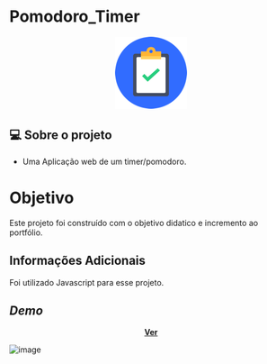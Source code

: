 # Pomodoro_Timer



<p align="center">
  <img src="https://raw.githubusercontent.com/Luiz-Siqueira/Task-react-native/main/task_icon.png" />
</p>


## 💻 Sobre o projeto

 - Uma Aplicação web de um timer/pomodoro.   


# Objetivo

Este projeto foi construído com o objetivo didatico e incremento ao portfólio.


## Informações Adicionais
Foi utilizado Javascript para esse projeto.


## *Demo*
<p align="center"> <b><a  target="_blank" ![kisspng-pomodoro-technique-marinara-sauce-timer-time-manag-pomodoro-technique-5b194d462fa388 6154436715283848381951-removebg-preview](https://user-images.githubusercontent.com/36939088/129817429-e9602ac7-682b-4ef0-a4b7-2546d052ed1a.png)
![kisspng-pomodoro-technique-marinara-sauce-timer-time-manag-pomodoro-technique-5b194d462fa388 6154436715283848381951-removebg-preview](https://user-images.githubusercontent.com/36939088/129817435-e2c63879-92d7-444d-a228-184fc2b05c27.png)
href="https://luiz-siqueira.github.io/Pomodoroonline/">Ver</a></b></p>

![image](https://user-images.githubusercontent.com/36939088/129817109-bce9f7ff-4420-42d0-8481-cac90558da50.png)




